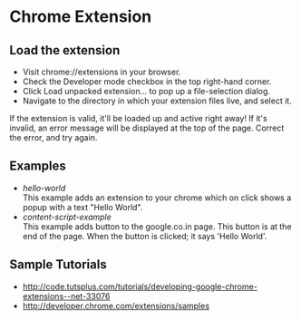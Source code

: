 Chrome Extension
===========

Load the extension
------------------------

- Visit chrome://extensions in your browser.
- Check the Developer mode checkbox in the top right-hand corner.
- Click Load unpacked extension… to pop up a file-selection dialog.
- Navigate to the directory in which your extension files live, and select it.

If the extension is valid, it'll be loaded up and active right away! If it's invalid, an error message will be displayed at the top of the page. Correct the error, and try again.

Examples
-------------------------
- *hello-world*<br/>
    This example adds an extension  to your chrome which on click shows a popup with a text "Hello World".
- *content-script-example*<br/>
    This example adds button to the google.co.in page. This button is at the end of the page. When the button is clicked; it says 'Hello World'.


Sample Tutorials
-------------------------
- http://code.tutsplus.com/tutorials/developing-google-chrome-extensions--net-33076
- http://developer.chrome.com/extensions/samples